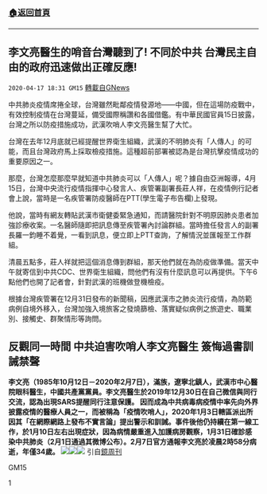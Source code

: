 ###  [:house:返回首頁](https://github.com/ourhimalayas/txt)
---

## 李文亮醫生的哨音台灣聽到了! 不同於中共 台灣民主自由的政府迅速做出正確反應!
`2020-04-17 18:31 GM15` [轉載自GNews](https://gnews.org/zh-hant/176543/)

中共肺炎疫情席捲全球，台灣雖然毗鄰疫情發源地——中國，但在這場防疫戰中，有效控制疫情在台灣蔓延，備受國際稱讚和各國借鑑。有中華民國官員15日披露，台灣之所以防疫措施成功，武漢吹哨人李文亮醫生幫了大忙。

台灣在去年12月底就已經提醒世界衛生組織，武漢的不明肺炎有「人傳人」的可能，而且台灣政府馬上採取檢疫措施。這種超前部署被認為是台灣抗擊疫情成功的重要原因之一。

那麼，台灣怎麼那麼早就知道中共肺炎可以「人傳人」呢？據自由亞洲報導，4月15日，台灣中央流行疫情指揮中心發言人、疾管署副署長莊人祥，在疫情例行記者會上說，當時是一名疾管署防疫醫師在PTT(學生電子布告欄)上發現。

他說，當時有網友轉貼武漢市衛健委緊急通知，而請醫院針對不明原因肺炎患者加強診療收案。一名醫師隨即把訊息傳至疾管署內討論群組。當時擔任發言人的副署長羅一鈞睡不着覺，一看到訊息，便立即上PTT查詢，了解情況並匯報至工作群組。

清晨五點多，莊人祥就把這個消息傳到群組，那天他們就在為防疫做準備。當天中午就寄信到中共CDC、世界衛生組織，問他們有沒有什麼訊息可以再提供。下午6點他們也開了記者會，針對武漢的班機做登機檢疫。

根據台灣疾管署在12月31日發布的新聞稿，因應武漢市之肺炎流行疫情，為防範病例自境外移入，台灣加強入境旅客之發燒篩檢、落實疑似病例之旅遊史、職業別、接觸史、群聚情形等詢問。

## 反觀同一時間 中共迫害吹哨人李文亮醫生 簽悔過書訓誡禁聲

**李文亮（1985年10月12日－2020年2月7日），滿族，遼寧北鎮人，武漢市中心醫院眼科醫生，中國共產黨黨員。李文亮醫生於2019年12月30日在自己微信與同行交流，認為出現SARS提醒同行注意保護。 因而成為中共病毒病疫情中率先向外界披露疫情的醫療人員之一，而被稱為「疫情吹哨人」，2020年1月3日轄區派出所因其「在網際網路上發布不實言論」提出警示和訓誡。事件後他仍持續在第一線工作，於1月10日左右出現症狀，因為病情嚴重進入加護病房觀察，1月31日確診感染中共肺炎（2月1日通過其微博公布）。2月7日官方通報李文亮於凌晨2時58分病逝，年僅34歲。**
![](https://s3.amazonaws.com/gnews-media-offload/wp-content/uploads/2020/04/17181307/84638499_2530661750509201_5888464432706617344_n.jpg)![](https://s3.amazonaws.com/gnews-media-offload/wp-content/uploads/2020/04/17181651/20200319005722.jpg)![](https://s3.amazonaws.com/gnews-media-offload/wp-content/uploads/2020/04/17182438/220px-Li_Wenliang.jpg)
引自[鏡周刊](https://www.mirrormedia.mg/story/20200416soc002/)

GM15

1
